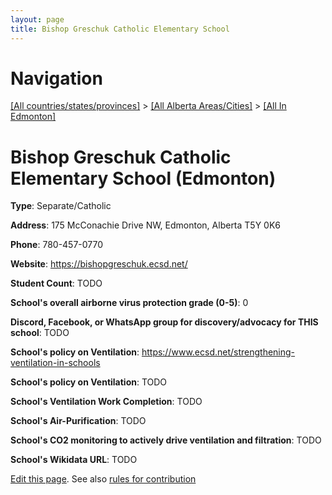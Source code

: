 ```yaml
---
layout: page
title: Bishop Greschuk Catholic Elementary School
---
```

# Navigation

[[All countries/states/provinces]](../../..) > [[All Alberta Areas/Cities]](../..) > [[All In Edmonton]](..)

# Bishop Greschuk Catholic Elementary School (Edmonton)

**Type**: Separate/Catholic

**Address**: 175 McConachie Drive NW, Edmonton, Alberta T5Y 0K6

**Phone**: 780-457-0770

**Website**: <https://bishopgreschuk.ecsd.net/>

**Student Count**: TODO

**School's overall airborne virus protection grade (0-5)**: 0

**Discord, Facebook, or WhatsApp group for discovery/advocacy for THIS school**: TODO

**School's policy on Ventilation**: <https://www.ecsd.net/strengthening-ventilation-in-schools>

**School's policy on Ventilation**: TODO

**School's Ventilation Work Completion**: TODO

**School's Air-Purification**: TODO

**School's CO2 monitoring to actively drive ventilation and filtration**: TODO

**School's Wikidata URL**: TODO


[Edit this page](https://github.com/ventilate-schools/AB/edit/main/./Edmonton/Bishop_Greschuk_Catholic_Elementary_School.md). See also [rules for contribution](../../../contribution-rules/)